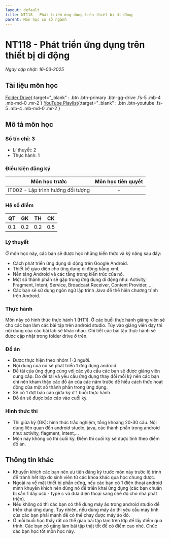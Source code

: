 ```yaml
---
layout: default
title: NT118 - Phát triển ứng dụng trên thiết bị di động
parent: Môn học cơ sở ngành
---
```


# NT118 - Phát triển ứng dụng trên thiết bị di động

*Ngày cập nhật: 16-03-2025*
## Tài liệu môn học

[Folder Drive](https://drive.google.com/drive/folders/1-B3Yk0wpZszPimidVZkTNMN02a_AOzNU?usp=sharing){:target="_blank" : .btn .btn-primary .btn-gg-drive .fs-5 .mb-4 .mb-md-0 .mr-2 }
[YouTube Playlist](https://youtube.com/playlist?list=PLzGbLqPJwYz3RuR_WuSmg2RMeiWXxJIzv&si=xCki073Z32wxpy3t){:target="_blank" : .btn .btn-youtube .fs-5 .mb-4 .mb-md-0 .mr-2 }

## Mô tả môn học

### Số tín chỉ: 3
- Lí thuyết: 2
- Thực hành: 1

### Điều kiện đăng ký

| Môn học trước| Môn học tiên quyết  |
|------|-----|
| <center>IT002 - Lập trình hướng đối tượng</center>| <center>-</center>|

### Hệ số điểm

| QT   | GK  | TH  | CK  |
|------|-----|-----|-----|
| <center> 0.1 </center>| <center> 0.2 </center>| <center>0.2</center> | <center>0.5</center> |

### Lý thuyết

Ở môn học này, các bạn sẽ được học những kiến thức và kỹ năng sau đây:
- Cách phát triển ứng dụng di động trên Google Android.
- Thiết kế giao diện cho ứng dụng di động bằng xml.
- Nền tảng Android và các tầng trong kiến trúc của nó.
- Một số thành phần sẽ gặp trong ứng dụng di động như: Activity, Fragment, Intent, Service, Broadcast Receiver, Content Provider, ...
- Các bạn sẽ sử dụng ngôn ngữ lập trình Java để thể hiện chương trình trên Android.

### Thực hành

Môn này có hình thức thực hành 1 (HT1). Ở các buổi thực hành giảng viên sẽ cho các bạn làm các bài tập trên android studio. Tùy vào giảng viên dạy thì nội dung của các bài lab sẽ khác nhau. Chi tiết các bài tập thực hành sẽ được cập nhật trong folder drive ở trên.

### Đồ án

- Được thực hiện theo nhóm 1-3 người.
- Nội dung của nó sẽ phát triển 1 ứng dụng android.
- Đề tài của ứng dụng cùng với các yêu cầu các bạn sẽ được giảng viên cung cấp. Do đề tài và yêu cầu ứng dụng thay đổi mỗi kỳ nên các bạn chỉ nên kham thảo các đồ án của các năm trước để hiểu cách thức hoạt động của một số thành phần trong ứng dụng.
- Sẽ có 1 đợt báo cáo giữa kỳ ở 1 buổi thực hành.
- Đồ án sẽ được báo cáo vào cuối kỳ.

### Hình thức thi

- Thi giữa kỳ (GK): hình thức trắc nghiệm, tổng khoảng 20-30 câu. Nội dung liên quan đến android studio, java, các thành phần trong android như: activity, flagment, intent,... 
- Môn này không có thi cuối kỳ. Điểm thi cuối kỳ sẽ được tính theo điểm đồ án. 

## Thông tin khác

- Khuyến khích các bạn nên ưu tiên đăng ký trước môn này trước lộ trình để tránh hết lớp do sinh viên từ các khoa khác qua học chung được.
- Ngoài ra về mặt thiết bị phần cứng, nếu các bạn có 1 điện thoại android mình khuyến khích nên dùng nó để triển khai ứng dụng (các bạn chuẩn bị sẵn 1 dây usb - type c và đưa điện thoại sang chế độ cho nhà phát triển).
- Nếu không có thì các bạn có thể dùng máy ảo trong android studio để triển khai ứng dụng. Tuy nhiên, nếu dùng máy ảo thì yêu cầu máy tính của các bạn phải mạnh để có thể chạy được máy ảo đó. 
- Ở mỗi buổi học thầy rất có thể giao bài tập làm trên lớp để lấy điểm quá trình. Các bạn cố gắng làm bài tập thật tốt để có điểm cao nhé. Chúc các bạn học tốt môn học này.
